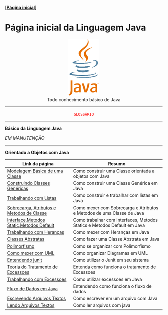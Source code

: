 [[**Página inicial**](https://f4nt0.github.io/PR0GR4M1NG)]


# Página inicial da Linguagem Java

<center>
    <img src="../../img/java-logo-clipart-256.gif" width="100">
</center>
<center>
Todo conhecimento básico de Java
</center>

---
<center>
<code style="color: red">GLOSSÁRIO</code>
</center>

---

**Básico da Linguagem Java**

_EM MANUTENÇÃO_

---

**Orientado a Objetos com Java**

Link da página|Resumo
|---|---|
[Modelagem Básica de uma Classe](../prog_java/class_model.md)| Como construir uma Classe orientada a objetos com Java
[Construindo Classes Genéricas](../prog_java/genericos.md)| Como construir uma Classe Genérica em Java
[Trabalhando com Listas](../prog_java/listas.md)| Como construir e trabalhar com listas em Java
[Sobrecarga, Atributos e Metodos de Classe](../prog_java/sobrecarga.md)| Como mexer com Sobrecarga e Atributos e Metodos de uma Classe de Java
[Interface,Metodos Static,Metodos Default](../prog_java/interface.md)| Como trabalhar com Interfaces, Metodos Statics e Metodos Default em Java
[Trabalhando com Heranças](../prog_java/heranca.md)|Como mexer com Heranças em Java
[Classes Abstratas](../prog_java/classes_abstratas.md)| Como fazer uma Classe Abstrata em Java
[Polimorfismo](../prog_java/polimorfismo.md)| Como se organizar com Polimorfismo
[Como mexer com UML](../prog_java/uml.md) | Como organizar Diagramas em UML
[Entendendo junit](../prog_java/junit.md) | Como utilizar o Junit em seu sistema
[Teoria do Tratamento de Excessoes](../prog_java/exceptions_teoria.md) | Entenda como funciona o tratamento de Excessoes
[Trabalhando com Excessoes](../prog_java/exceptions.md)| Como utilizar excessoes em Java
[Fluxo de Dados em Java](../prog_java/data_flux.md) | Entendendo como funciona o fluxo de dados
[Escrevendo Arquivos Textos](../prog_java/writing_file.md) | Como escrever em um arquivo com Java
[Lendo Arquivos Textos](../prog_java/reading_file.md) | Como ler arquivos com java

